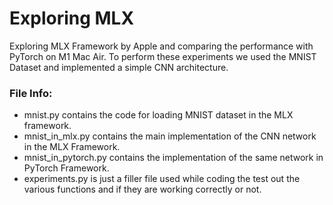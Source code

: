 # Exploring MLX

Exploring MLX Framework by Apple and comparing the performance with PyTorch on M1 Mac Air. To perform these experiments we used the MNIST Dataset and implemented a simple CNN architecture.

### File Info:
* mnist.py contains the code for loading MNIST dataset in the MLX framework.
* mnist_in_mlx.py contains the main implementation of the CNN network in the MLX Framework.
* mnist_in_pytorch.py contains the implementation of the same network in PyTorch Framework.
* experiments.py is just a filler file used while coding the test out the various functions and if they are working correctly or not. 
